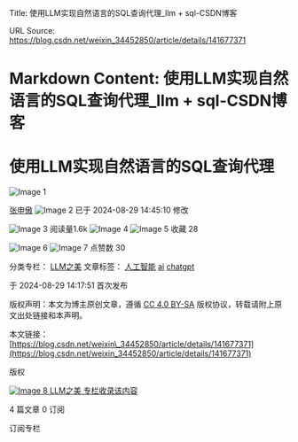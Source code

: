 Title: 使用LLM实现自然语言的SQL查询代理_llm + sql-CSDN博客

URL Source: https://blog.csdn.net/weixin_34452850/article/details/141677371

Markdown Content:
使用LLM实现自然语言的SQL查询代理\_llm + sql-CSDN博客
===============

     

使用LLM实现自然语言的SQL查询代理
===================

![Image 1](https://csdnimg.cn/release/blogv2/dist/pc/img/original.png)

[张申傲](https://blog.csdn.net/weixin_34452850 "张申傲") ![Image 2](https://csdnimg.cn/release/blogv2/dist/pc/img/newUpTime2.png) 已于 2024-08-29 14:45:10 修改

![Image 3](https://csdnimg.cn/release/blogv2/dist/pc/img/articleReadEyes2.png) 阅读量1.6k ![Image 4](https://csdnimg.cn/release/blogv2/dist/pc/img/tobarCollect2.png) ![Image 5](https://csdnimg.cn/release/blogv2/dist/pc/img/tobarCollectionActive2.png) 收藏 28

![Image 6](https://csdnimg.cn/release/blogv2/dist/pc/img/newHeart2023Active.png) ![Image 7](https://csdnimg.cn/release/blogv2/dist/pc/img/newHeart2023Black.png) 点赞数 30

分类专栏： [LLM之美](https://blog.csdn.net/weixin_34452850/category_12770885.html) 文章标签： [人工智能](https://so.csdn.net/so/search/s.do?q=%E4%BA%BA%E5%B7%A5%E6%99%BA%E8%83%BD&t=all&o=vip&s=&l=&f=&viparticle=&from_tracking_code=tag_word&from_code=app_blog_art) [ai](https://so.csdn.net/so/search/s.do?q=ai&t=all&o=vip&s=&l=&f=&viparticle=&from_tracking_code=tag_word&from_code=app_blog_art) [chatgpt](https://so.csdn.net/so/search/s.do?q=chatgpt&t=all&o=vip&s=&l=&f=&viparticle=&from_tracking_code=tag_word&from_code=app_blog_art)

于 2024-08-29 14:17:51 首次发布

版权声明：本文为博主原创文章，遵循 [CC 4.0 BY-SA](http://creativecommons.org/licenses/by-sa/4.0/) 版权协议，转载请附上原文出处链接和本声明。

本文链接：[https://blog.csdn.net/weixin\_34452850/article/details/141677371](https://blog.csdn.net/weixin_34452850/article/details/141677371)

版权

 [![Image 8](https://i-blog.csdnimg.cn/direct/297643e5724a4556b58b3995dcd1b3fe.png?x-oss-process=image/resize,m_fixed,h_224,w_224) LLM之美 专栏收录该内容](https://blog.csdn.net/weixin_34452850/category_12770885.html "LLM之美")

4 篇文章 0 订阅

订阅专栏

